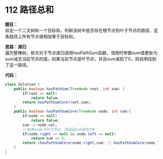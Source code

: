 # 112 路径总和

**题目：**  
给定一个二叉树和一个目标和，判断该树中是否存在根节点到叶子节点的路径，这条路径上所有节点值相加等于目标和。

**思路：递归**  
遍历整棵树，依次对子节点递归调用hasPathSum函数，调用时参数sum值更新为sum减去当前节点的值。如果当前节点是叶节点，并且sum减到了0。则说明找到了这一路径。

**代码：**
```java
class Solution {
    public boolean hasPathSum(TreeNode root, int sum) {
        if(root == null)
            return false;
        return hasPathSumCore(root,sum);
    }
    public boolean hasPathSumCore(TreeNode node, int sum){
        if(node == null)
            return false;
        sum -= node.val;
        //如果node为叶子节点，则返回sum是否为0
        if(node.right == null && node.left == null)
            return sum == 0;
        return (hasPathSumCore(node.right,sum) || hasPathSumCore(node.left,sum));
    }
}
```
